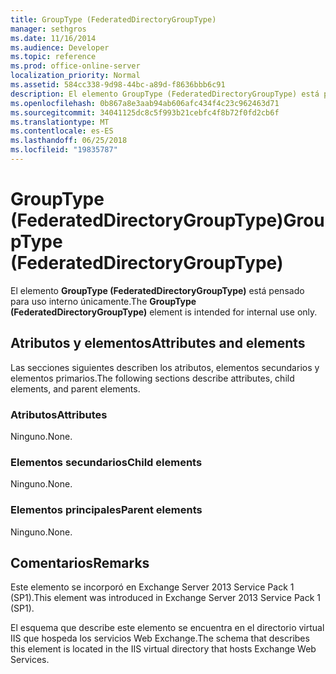 ```yaml
---
title: GroupType (FederatedDirectoryGroupType)
manager: sethgros
ms.date: 11/16/2014
ms.audience: Developer
ms.topic: reference
ms.prod: office-online-server
localization_priority: Normal
ms.assetid: 584cc338-9d98-44bc-a89d-f8636bbb6c91
description: El elemento GroupType (FederatedDirectoryGroupType) está pensado para uso interno únicamente.
ms.openlocfilehash: 0b867a8e3aab94ab606afc434f4c23c962463d71
ms.sourcegitcommit: 34041125dc8c5f993b21cebfc4f8b72f0fd2cb6f
ms.translationtype: MT
ms.contentlocale: es-ES
ms.lasthandoff: 06/25/2018
ms.locfileid: "19835787"
---
```

# <a name="grouptype-federateddirectorygrouptype"></a><span data-ttu-id="73d0b-103">GroupType (FederatedDirectoryGroupType)</span><span class="sxs-lookup"><span data-stu-id="73d0b-103">GroupType (FederatedDirectoryGroupType)</span></span>

<span data-ttu-id="73d0b-104">El elemento **GroupType (FederatedDirectoryGroupType)** está pensado para uso interno únicamente.</span><span class="sxs-lookup"><span data-stu-id="73d0b-104">The **GroupType (FederatedDirectoryGroupType)** element is intended for internal use only.</span></span> 

## <a name="attributes-and-elements"></a><span data-ttu-id="73d0b-105">Atributos y elementos</span><span class="sxs-lookup"><span data-stu-id="73d0b-105">Attributes and elements</span></span>

<span data-ttu-id="73d0b-106">Las secciones siguientes describen los atributos, elementos secundarios y elementos primarios.</span><span class="sxs-lookup"><span data-stu-id="73d0b-106">The following sections describe attributes, child elements, and parent elements.</span></span>
  
### <a name="attributes"></a><span data-ttu-id="73d0b-107">Atributos</span><span class="sxs-lookup"><span data-stu-id="73d0b-107">Attributes</span></span>

<span data-ttu-id="73d0b-108">Ninguno.</span><span class="sxs-lookup"><span data-stu-id="73d0b-108">None.</span></span>
  
### <a name="child-elements"></a><span data-ttu-id="73d0b-109">Elementos secundarios</span><span class="sxs-lookup"><span data-stu-id="73d0b-109">Child elements</span></span>

<span data-ttu-id="73d0b-110">Ninguno.</span><span class="sxs-lookup"><span data-stu-id="73d0b-110">None.</span></span>
  
### <a name="parent-elements"></a><span data-ttu-id="73d0b-111">Elementos principales</span><span class="sxs-lookup"><span data-stu-id="73d0b-111">Parent elements</span></span>

<span data-ttu-id="73d0b-112">Ninguno.</span><span class="sxs-lookup"><span data-stu-id="73d0b-112">None.</span></span>
  
## <a name="remarks"></a><span data-ttu-id="73d0b-113">Comentarios</span><span class="sxs-lookup"><span data-stu-id="73d0b-113">Remarks</span></span>

<span data-ttu-id="73d0b-114">Este elemento se incorporó en Exchange Server 2013 Service Pack 1 (SP1).</span><span class="sxs-lookup"><span data-stu-id="73d0b-114">This element was introduced in Exchange Server 2013 Service Pack 1 (SP1).</span></span>
  
<span data-ttu-id="73d0b-115">El esquema que describe este elemento se encuentra en el directorio virtual IIS que hospeda los servicios Web Exchange.</span><span class="sxs-lookup"><span data-stu-id="73d0b-115">The schema that describes this element is located in the IIS virtual directory that hosts Exchange Web Services.</span></span>
  

